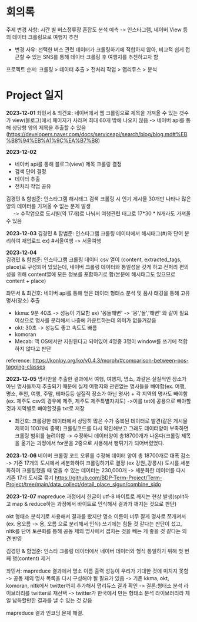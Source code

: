 # 회의록

주제 변경 사항: 시간 별 버스정류장 혼잡도 분석 예측 -> 인스타그램, 네이버 View 등의 데이터 크롤링으로 여행지 추천
- 변경 사유: 선택한 버스 관련 데이터가 크롤링하기에 적합하지 않아, 비교적 쉽게 접근할 수 있는 SNS를 통해 데이터 크롤링 후 여행지를 추천하고자 함

프로젝트 순서: 크롤링 > 데이터 추출 > 전처리 작업 > 맵리듀스 > 분석

# Project 일지
**2023-12-01** 좌민서 & 최건호: 네이버에서 웹 크롤링으로 제목을 가져올 수 있는 갯수가 view(블로그)에서 페이지가 사라져 최대 60개 밖에 나오지 않음 
                          -> 네이버 api를 통해 상당항 양의 제목을 추출할 수 있음 (https://developers.naver.com/docs/serviceapi/search/blog/blog.md#%EB%B8%94%EB%A1%9C%EA%B7%B8)

**2023-12-02** 
  - 네이버 api를 통해 블로그(view) 제목 크롤링 결정
  - 검색 단어 결정
  - 데이터 추출
  - 전처리 작업 공유

  김경민 & 함범준: 인스타그램 해시태그 검색 크롤링 시 인기 게시물 30개만 나타나 많은 양의 데이터를 가져올 수 없는 문제 발생                  
&nbsp;&nbsp;&nbsp;&nbsp;  -> 수작업으로 도시별(약 17개)로 나눠서 여행관련 태그로 17*30 * N개라도 가져올 수 있음

**2023-12-03** 김경민 & 함범준: 인스타그램 크롤링 데이터에서 해시태그(#)와 단어 분리하여 재업로드 ex) #서울여행 -> 서울여행

**2023-12-04** \
김경민 & 함범준: 인스타그램 크롤링 데이터 csv 열이 (content, extracted_tags, place)로 구성되어 있었는데, 네이버 크롤링 데이터와 통일성을 갖게 하고 전처리 편의성을 위해 content열에 모든 정보를 포함하기로 함(본문에 해시태그도 있으므로 content + place)

좌민서 & 최건호: 네이버 api를 통해 얻은 데이터 형태소 분석 및 품사 태깅을 통해 고유 명사(장소) 추출
  - kkma: 9분 40초 -> 성능이 기묘함 ex) '몽돌해변' -> '몽','돌','해변' 와 같이 필요이상으로 명사를 분리해서 나중에 카운트하는데 의미가 없을거같음
  - okt: 30초 -> 성능도 좋고 속도도 빠름 
  - komoran
  - Mecab: 맥 OS에서만 지원된다고 되어있어 4명중 3명이 window를 쓰기에 적합하지 않다고 판단

reference: https://konlpy.org/ko/v0.4.3/morph/#comparison-between-pos-tagging-classes


**2023-12-05**
명사만을 추출한 결과에서 여행, 여행지, 명소, 과같은 실질적인 장소가 아닌 명사들까지 추출되기 때문에 실제 여행지와 관련없는 명사들을 빼야함(ex. 여행, 명소, 추천, 여행, 주말, 테마등등 실질적 장소가 아닌 명사) + 각 지역의 명사도 빼야함 (ex. 제주도 csv의 경우에 제주, 제주도 제주특별자치도)
->이를 txt에 공용으로 빼야할것과 지역별로 빼야할것을 txt로 저장 

- 최건호: 크롤링한 데이터에서 상당히 많은 수가 중복된 데이터로 발견(같은 게시물 제목이 100개씩 중복) 크롤링코드를 다시 확인해보고 그래도 데이터양이 부족하면 크롤링 범위를 늘려야함
          -> 수정하니 데이터양이 총18700개가 나온다(크롤링 제목을 옮기는 과정에서 for문을 2중으로 사용해서 뻥튀기가 되어버렸었다.

**2023-12-06**
네이버 크롤링 코드 오류를 수정해 데이터 양이 총 18700개로 대폭 감소 -> 기존 17개의 도시에서 세분화하여 크롤링하기로 결정 (ex 강원_강릉시)
도시를 세분화하여 크롤링했을 때 얻을 수 있는 데이터는 230,000개 -> 세분화한 데이터를 다시 기존 17개 도시로 묶기 
https://github.com/BDP-Term-Project/Term-Project/tree/main/data_collect/detail_place_sigun/combine_sido


**2023-12-07**
  mapreduce 과정에서 한글이 utf-8 바이트로 깨지는 현상 발생(split하고 map & reduce하는 과정에서 바이트로 인식해서 결과가 깨지는 것으로 판단)

okt 형태소 분석기로 사용해서 결과를 봤지만 명소 이름이 너무 잘게 명사로 쪼개져서(ex. 용오름 -> 용, 오름 으로 분리해서 인식) 쓰기에는 힘들 것 같다는 판단이 섰고, nltk를 단어 토큰화를 통해 공동 제외 명사에서 겹치는 것을 빼는 게 좋을 것 같다는 의견 반영

김경민 & 함범준: 인스타 크롤링 데이터에서 네이버 데이터와 형식 통일하기 위해 첫 번째 행(content) 제거

좌민서: mapreduce 결과에서 명소 이름 출력 성능이 우리가 기대한 것에 미치지 못함 -> 공동 제외 명사 목록을 다시 구성해야 될 필요가 있음
 -> 기존 kkma, okt, komoran, nltk에서 twitter까지 추가해서 맵리듀스 결과 확인 -> 결론:형태소 분석 라이브러리를 twitter로 재선택
 -> twitter가 한국에서 만든 형태소 분석 라이브러리라 제일 납득할만한 결과를 낼 수 있는 것 같음

mapreduce 결과 인코딩 문제 해결.

